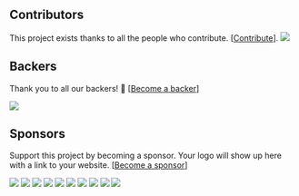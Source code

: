 ## Contributors

This project exists thanks to all the people who contribute. [[Contribute](CONTRIBUTING.md)].
<a href="https://github.com/{{org}}/{{repo}}graphs/contributors"><img src="https://opencollective.com/{{slug}}/contributors.svg?width=890&button=false" /></a>

## Backers

Thank you to all our backers! 🙏 [[Become a backer](https://opencollective.com/{{slug}}#backer)]

<a href="https://opencollective.com/{{slug}}#backers" target="_blank"><img src="https://opencollective.com/{{slug}}/backers.svg?width=890"></a>

## Sponsors

Support this project by becoming a sponsor. Your logo will show up here with a link to your website. [[Become a sponsor](https://opencollective.com/{{slug}}#sponsor)]

<a href="https://opencollective.com/{{slug}}/sponsor/0/website" target="_blank"><img src="https://opencollective.com/{{slug}}/sponsor/0/avatar.svg"></a>
<a href="https://opencollective.com/{{slug}}/sponsor/1/website" target="_blank"><img src="https://opencollective.com/{{slug}}/sponsor/1/avatar.svg"></a>
<a href="https://opencollective.com/{{slug}}/sponsor/2/website" target="_blank"><img src="https://opencollective.com/{{slug}}/sponsor/2/avatar.svg"></a>
<a href="https://opencollective.com/{{slug}}/sponsor/3/website" target="_blank"><img src="https://opencollective.com/{{slug}}/sponsor/3/avatar.svg"></a>
<a href="https://opencollective.com/{{slug}}/sponsor/4/website" target="_blank"><img src="https://opencollective.com/{{slug}}/sponsor/4/avatar.svg"></a>
<a href="https://opencollective.com/{{slug}}/sponsor/5/website" target="_blank"><img src="https://opencollective.com/{{slug}}/sponsor/5/avatar.svg"></a>
<a href="https://opencollective.com/{{slug}}/sponsor/6/website" target="_blank"><img src="https://opencollective.com/{{slug}}/sponsor/6/avatar.svg"></a>
<a href="https://opencollective.com/{{slug}}/sponsor/7/website" target="_blank"><img src="https://opencollective.com/{{slug}}/sponsor/7/avatar.svg"></a>
<a href="https://opencollective.com/{{slug}}/sponsor/8/website" target="_blank"><img src="https://opencollective.com/{{slug}}/sponsor/8/avatar.svg"></a>
<a href="https://opencollective.com/{{slug}}/sponsor/9/website" target="_blank"><img src="https://opencollective.com/{{slug}}/sponsor/9/avatar.svg"></a>

